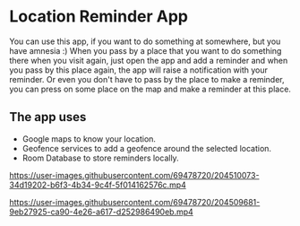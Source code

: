 # Location Reminder App
You can use this app, if you want to do something at somewhere, but you have amnesia :) 
When you pass by a place that you want to do something there when you visit again, just open the app and add a reminder and when you pass by this place again, the app will raise a notification with your reminder.
Or even you don't have to pass by the place to make a reminder, you can press on some place on the map and make a reminder at this place.

## The app uses
- Google maps to know your location.
- Geofence services to add a geofence around the selected location.
- Room Database to store reminders locally.



https://user-images.githubusercontent.com/69478720/204510073-34d19202-b6f3-4b34-9c4f-5f014162576c.mp4



https://user-images.githubusercontent.com/69478720/204509681-9eb27925-ca90-4e26-a617-d252986490eb.mp4


